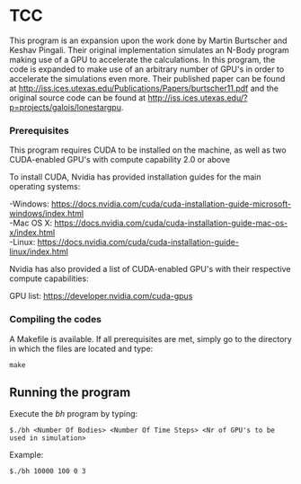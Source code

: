 # TCC
  
This program is an expansion upon the work done by Martin Burtscher and Keshav Pingali. Their original implementation simulates an N-Body program making use of a GPU to accelerate the calculations. In this program, the code is expanded to make use of an arbitrary number of GPU's in order to accelerate the simulations even more. Their published paper can be found at http://iss.ices.utexas.edu/Publications/Papers/burtscher11.pdf and the original source code can be found at http://iss.ices.utexas.edu/?p=projects/galois/lonestargpu.

### Prerequisites

This program requires CUDA to be installed on the machine, as well as two CUDA-enabled GPU's with compute capability 2.0 or above

To install CUDA, Nvidia has provided installation guides for the main operating systems:

-Windows:  https://docs.nvidia.com/cuda/cuda-installation-guide-microsoft-windows/index.html <br />
-Mac OS X: https://docs.nvidia.com/cuda/cuda-installation-guide-mac-os-x/index.html <br />
-Linux:    https://docs.nvidia.com/cuda/cuda-installation-guide-linux/index.html <br />

Nvidia has also provided a list of CUDA-enabled GPU's with their respective compute capabilities:

GPU list: https://developer.nvidia.com/cuda-gpus

### Compiling the codes

A Makefile is available. If all prerequisites are met, simply go to the directory in which the files are located and type:

```make```

## Running the program

Execute the _bh_ program by typing:

```$./bh <Number Of Bodies> <Number Of Time Steps> <Nr of GPU's to be used in simulation>```

Example:

```$./bh 10000 100 0 3```
